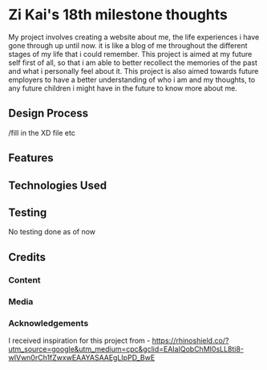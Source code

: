 # Zi Kai's 18th milestone thoughts

My project involves creating a website about me, the life experiences i have gone through up until now. it is like a blog of me throughout the different stages of my life that i could remember. This project is aimed at my future self first of all, so that i am able to better recollect the memories of the past and what i personally feel about it. This project is also aimed towards future employers to have a better understanding of who i am and my thoughts, to any future children i might have in the future to know more about me.

## Design Process
/fill in the XD file etc

## Features


## Technologies Used


## Testing
No testing done as of now

## Credits

### Content


### Media


### Acknowledgements
I received inspiration for this project from - https://rhinoshield.co/?utm_source=google&utm_medium=cpc&gclid=EAIaIQobChMI0sLL8ti8-wIVwn0rCh1fZwxwEAAYASAAEgLIpPD_BwE

